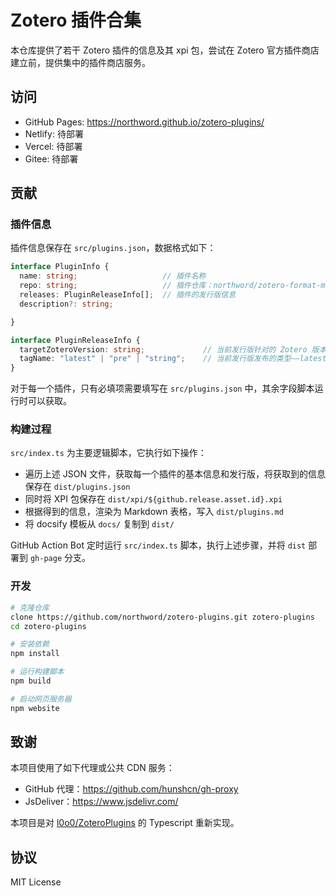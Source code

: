 # Zotero 插件合集

本仓库提供了若干 Zotero 插件的信息及其 xpi 包，尝试在 Zotero 官方插件商店建立前，提供集中的插件商店服务。

## 访问

- GitHub Pages: <https://northword.github.io/zotero-plugins/>
- Netlify: 待部署
- Vercel: 待部署
- Gitee: 待部署

## 贡献

### 插件信息

插件信息保存在 `src/plugins.json`，数据格式如下：

```ts
interface PluginInfo {
  name: string;                   // 插件名称
  repo: string;                   // 插件仓库：northword/zotero-format-metadata，前后均无 `/`
  releases: PluginReleaseInfo[];  // 插件的发行版信息
  description?: string;

}

interface PluginReleaseInfo {
  targetZoteroVersion: string;             // 当前发行版针对的 Zotero 版本
  tagName: "latest" | "pre" | "string";    // 当前发行版发布的类型——latest：最新正式发布，pre：最新预发布，string：发布对应的 git.tag_name 
}
```

对于每一个插件，只有必填项需要填写在 `src/plugins.json` 中，其余字段脚本运行时可以获取。

### 构建过程

`src/index.ts` 为主要逻辑脚本，它执行如下操作：

- 遍历上述 JSON 文件，获取每一个插件的基本信息和发行版，将获取到的信息保存在 `dist/plugins.json`
- 同时将 XPI 包保存在 `dist/xpi/${github.release.asset.id}.xpi`
- 根据得到的信息，渲染为 Markdown 表格，写入 `dist/plugins.md`
- 将 docsify 模板从 `docs/` 复制到 `dist/`

GitHub Action Bot 定时运行 `src/index.ts` 脚本，执行上述步骤，并将 `dist` 部署到 `gh-page` 分支。

### 开发

```bash
# 克隆仓库
clone https://github.com/northword/zotero-plugins.git zotero-plugins
cd zotero-plugins

# 安装依赖
npm install

# 运行构建脚本
npm build

# 启动网页服务器
npm website
```

## 致谢

本项目使用了如下代理或公共 CDN 服务：

- GitHub 代理：<https://github.com/hunshcn/gh-proxy>
- JsDeliver：<https://www.jsdelivr.com/>

本项目是对 [l0o0/ZoteroPlugins](https://github.com/l0o0/ZoteroPlugins) 的 Typescript 重新实现。

## 协议

MIT License
